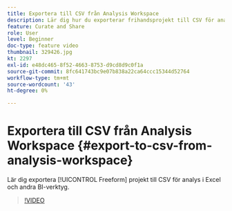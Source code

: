 ```yaml
---
title: Exportera till CSV från Analysis Workspace
description: Lär dig hur du exporterar frihandsprojekt till CSV för analys i Excel och andra BI-verktyg.
feature: Curate and Share
role: User
level: Beginner
doc-type: feature video
thumbnail: 329426.jpg
kt: 2297
exl-id: e48dc465-8f52-4663-8753-d9cd8d9c0f1a
source-git-commit: 8fc641743bc9e07b838a22ca64ccc15344d52764
workflow-type: tm+mt
source-wordcount: '43'
ht-degree: 0%

---
```


# Exportera till CSV från Analysis Workspace {#export-to-csv-from-analysis-workspace}

Lär dig exportera [!UICONTROL Freeform] projekt till CSV för analys i Excel och andra BI-verktyg.

>[!VIDEO](https://video.tv.adobe.com/v/24712/?quality=12&learn=on)
